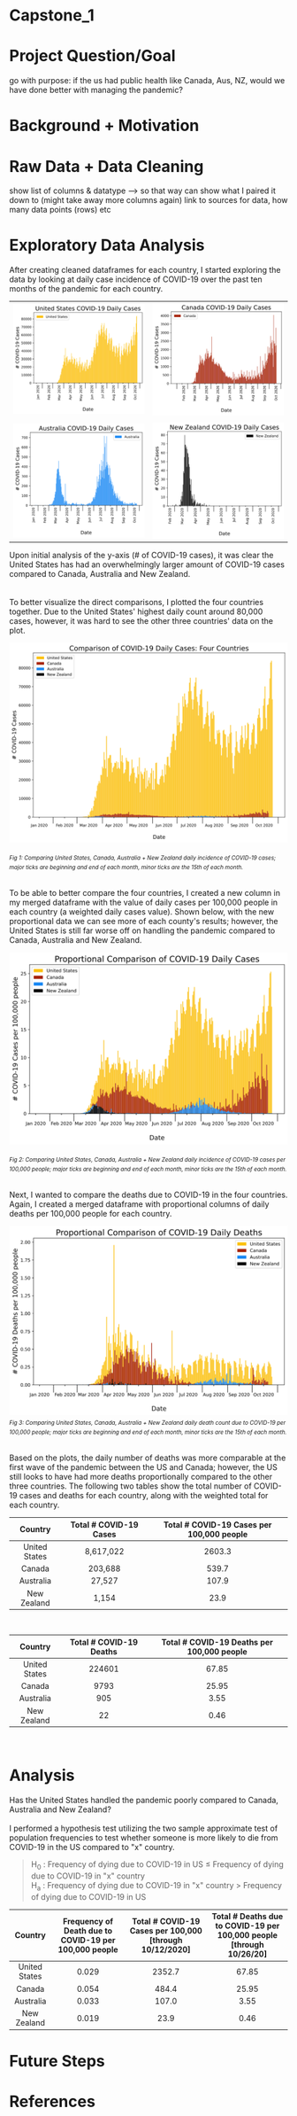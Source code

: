 # Capstone_1
# Project Question/Goal
go with purpose: if the us had public health like Canada, Aus, NZ, would we have done better with managing the pandemic?  


# Background + Motivation

# Raw Data + Data Cleaning
show list of columns & datatype --> so that way can show what I paired it down to
(might take away more columns again)
link to sources for data, how many data points (rows) etc

# Exploratory Data Analysis

After creating cleaned dataframes for each country, I started exploring the data by looking at  daily case incidence of COVID-19 over the past ten months of the pandemic for each country. 
  
|                              |                                  |
| ---------------------------- | -------------------------------- |
|![](images/us_daily_cases.svg)|![](images/canada_daily_cases.svg)|
|                              |                                  |
|![](images/aus_daily_cases.svg)|![](images/nz_daily_cases.svg)   |

Upon initial analysis of the y-axis (# of COVID-19 cases), it was clear the United States has had an overwhelmingly larger amount of COVID-19 cases compared to Canada, Australia and New Zealand.  
<br>  
To better visualize the direct comparisons, I plotted the four countries together. Due to the United States' highest daily count around 80,000 cases, however, it was hard to see the other three countries' data on the plot. 

![](images/four_merge_daily_cases.svg)  

<font size ="-2"> *Fig 1: Comparing United States, Canada, Australia + New Zealand daily incidence of COVID-19 cases; major ticks are beginning and end of each month, minor ticks are the 15th of each month.* </font><br><br>

To be able to better compare the four countries, I created a new column in my merged dataframe with the value of daily cases per 100,000 people in each country (a weighted daily cases value). Shown below, with the new proportional data we can see more of each county's results; however, the United States is still far worse off on handling the pandemic compared to Canada, Australia and New Zealand. 

![](images/four_merge_daily_proportional.svg)  

<font size ="-2">*Fig 2: Comparing United States, Canada, Australia + New Zealand daily incidence of COVID-19 cases per 100,000 people; major ticks are beginning and end of each month, minor ticks are the 15th of each month.* </font><br><br>

Next, I wanted to compare the deaths due to COVID-19 in the four countries. Again, I created a merged dataframe with proportional columns of daily deaths per 100,000 people for each country.  

![](images/four_merge_daily_death_proportional.svg) 
<font size ="-2">*Fig 3: Comparing United States, Canada, Australia + New Zealand daily death count due to COVID-19 per 100,000 people; major ticks are beginning and end of each month, minor ticks are the 15th of each month.* </font><br><br>

Based on the plots, the daily number of deaths was more comparable at the first wave of the pandemic between the US and Canada; however, the US still looks to have had more deaths proportionally compared to the other three countries. The following two tables show the total number of COVID-19 cases and deaths for each country, along with the weighted total for each country.  

<div align="center">  

| **Country**        | **Total # COVID-19 Cases** | **Total # COVID-19 Cases per 100,000 people**|
| :----------------: | :------------------------: | :------------------------------------------: |
|   United States    |          8,617,022         |                     2603.3                   |
|       Canada       |            203,688         |                      539.7                   |
|     Australia      |             27,527         |                      107.9                   |
|    New Zealand     |              1,154         |                       23.9                   |
<br>  
<div align="left">  

<div align="center">  

| **Country**        | **Total # COVID-19 Deaths** | **Total # COVID-19 Deaths per 100,000 people**|
| :----------------: | :------------------------: | :------------------------------------------: |
|   United States    |          224601        |                     67.85                  |
|       Canada       |            9793       |                      25.95                  |
|     Australia      |             905         |                      3.55                  |
|    New Zealand     |              22        |                       0.46                  |
<br>  
<div align="left">  

# Analysis

Has the United States handled the pandemic poorly compared to Canada, Australia and New Zealand?  
<br>
I performed a hypothesis test utilizing the two sample approximate test of population frequencies to test whether someone is more likely to die from COVID-19 in the US compared to "x" country.  
>  H<sub>0</sub> : Frequency of dying due to COVID-19 in US &le; Frequency of dying due to COVID-19 in "x" country  
> H<sub>a</sub> : Frequency of dying due to COVID-19 in "x" country > Frequency of dying due to COVID-19 in US  

| **Country**        | **Frequency of Death due to COVID-19 per 100,000 people** | **Total # COVID-19 Cases per 100,000 [through 10/12/2020]**| **Total # Deaths due to COVID-19 per 100,000 people [through 10/26/20]** |
| :----------------: | :------------------------: | :------------------------------------------: | :--------: |
|   United States    |          0.029        |                     2352.7                   |      67.85     |
|       Canada       |           0.054     |                      484.4                  |          25.95 |
|     Australia      |             0.033        |                      107.0                   |     3.55   |
|    New Zealand     |              0.019       |                       23.9                   |      0.46    |

# Future Steps

# References
